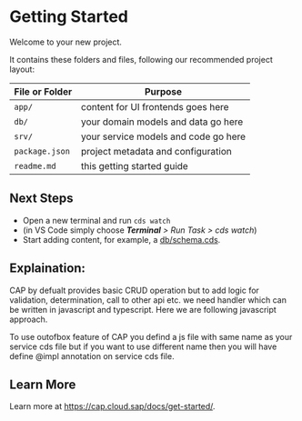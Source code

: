 # Getting Started

Welcome to your new project.

It contains these folders and files, following our recommended project layout:

File or Folder | Purpose
---------|----------
`app/` | content for UI frontends goes here
`db/` | your domain models and data go here
`srv/` | your service models and code go here
`package.json` | project metadata and configuration
`readme.md` | this getting started guide


## Next Steps

- Open a new terminal and run `cds watch` 
- (in VS Code simply choose _**Terminal** > Run Task > cds watch_)
- Start adding content, for example, a [db/schema.cds](db/schema.cds).

## Explaination:
CAP by defualt provides basic CRUD operation but to add logic for validation, determination, call to other api etc. we need handler which can be written in javascript and typescript. Here we are following javascript approach.

To use outofbox feature of CAP you defind a js file with same name as your service cds file but if you want to use different name then you will have define @impl annotation on service cds file.

## Learn More

Learn more at https://cap.cloud.sap/docs/get-started/.
